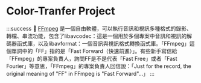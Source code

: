 # Color-Tranfer Project

:::success
 :mega: [FFmpeg](https://zh.wikipedia.org/wiki/FFmpeg) 是一個自由軟體，可以執行音訊和視訊多種格式的錄影、轉檔、串流功能，包含了libavcodec：這是一個用於多個專案中音訊和視訊的解碼器函式庫，以及libavformat：一個音訊與視訊格式轉換函式庫。「FFmpeg」這個單詞中的「FF」指的是「Fast Forward（快速前進）」。有些新手寫信給「FFmpeg」的專案負責人，詢問FF是不是代表「Fast Free」或者「Fast Fourier」等意思，「FFmpeg」的專案負責人回信說：「Just for the record, the original meaning of "FF" in FFmpeg is "Fast Forward"...」
:::
